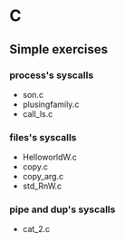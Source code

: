 # C
## Simple exercises
### process's syscalls
* son.c
* plusingfamily.c
* call_ls.c
### files's syscalls
* HelloworldW.c
* copy.c
* copy_arg.c
* std_RnW.c
### pipe and dup's syscalls
* cat_2.c
